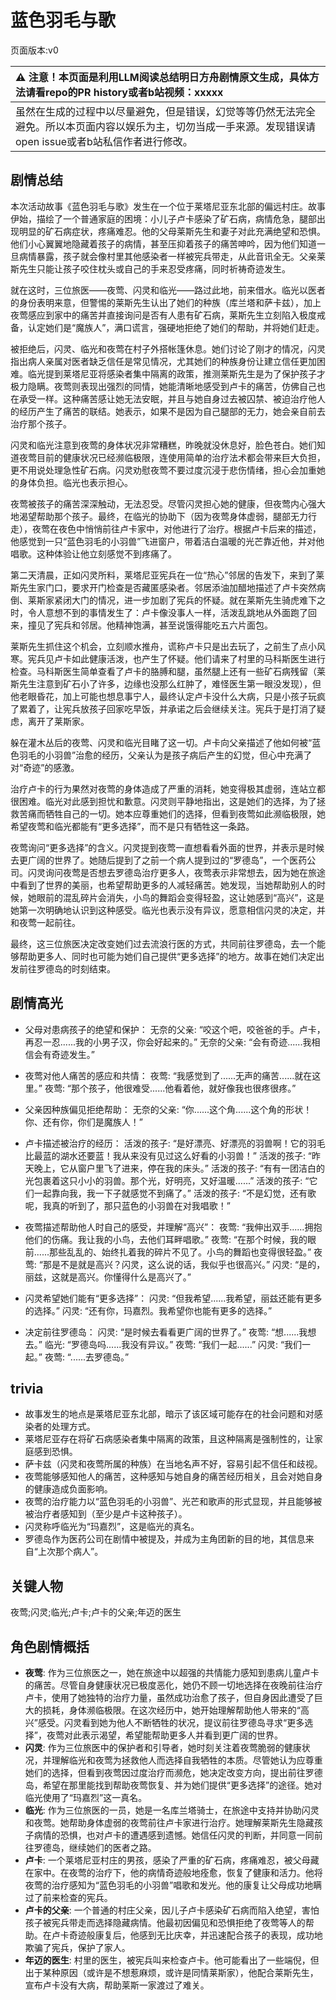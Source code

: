 # 蓝色羽毛与歌
页面版本:v0
 

| :warning: 注意！本页面是利用LLM阅读总结明日方舟剧情原文生成，具体方法请看repo的PR history或者b站视频：xxxxx           |
|:----------------------------|
| 虽然在生成的过程中以尽量避免，但是错误，幻觉等等仍然无法完全避免。所以本页面内容以娱乐为主，切勿当成一手来源。发现错误请open issue或者b站私信作者进行修改。|



## 剧情总结
本次活动故事《蓝色羽毛与歌》发生在一个位于莱塔尼亚东北部的偏远村庄。故事伊始，描绘了一个普通家庭的困境：小儿子卢卡感染了矿石病，病情危急，腿部出现明显的矿石病症状，疼痛难忍。他的父母莱斯先生和妻子对此充满绝望和恐惧。他们小心翼翼地隐藏着孩子的病情，甚至压抑着孩子的痛苦呻吟，因为他们知道一旦病情暴露，孩子就会像村里其他感染者一样被宪兵带走，从此音讯全无。父亲莱斯先生只能让孩子咬住枕头或自己的手来忍受疼痛，同时祈祷奇迹发生。

就在这时，三位旅医——夜莺、闪灵和临光——路过此地，前来借水。临光以医者的身份表明来意，但警惕的莱斯先生认出了她们的种族（库兰塔和萨卡兹），加上夜莺感应到家中的痛苦并直接询问是否有人患有矿石病，莱斯先生立刻陷入极度戒备，认定她们是“魔族人”，满口谎言，强硬地拒绝了她们的帮助，并将她们赶走。

被拒绝后，闪灵、临光和夜莺在村子外搭帐篷休息。她们讨论了刚才的情况，闪灵指出病人亲属对医者缺乏信任是常见情况，尤其她们的种族身份让建立信任更加困难。临光提到莱塔尼亚将感染者集中隔离的政策，推测莱斯先生是为了保护孩子才极力隐瞒。夜莺则表现出强烈的同情，她能清晰地感受到卢卡的痛苦，仿佛自己也在承受一样。这种痛苦感让她无法安眠，并且与她自身过去被囚禁、被迫治疗他人的经历产生了痛苦的联结。她表示，如果不是因为自己腿部的无力，她会亲自前去治疗那个孩子。

闪灵和临光注意到夜莺的身体状况非常糟糕，昨晚就没休息好，脸色苍白。她们知道夜莺目前的健康状况已经濒临极限，连使用简单的治疗法术都会带来巨大负担，更不用说处理急性矿石病。闪灵劝慰夜莺不要过度沉浸于悲伤情绪，担心会加重她的身体负担。临光也表示担心。

夜莺被孩子的痛苦深深触动，无法忍受。尽管闪灵担心她的健康，但夜莺内心强大地渴望帮助那个孩子。最终，在临光的协助下（因为夜莺身体虚弱，腿部无力行走），夜莺在夜色中悄悄前往卢卡家中，对他进行了治疗。根据卢卡后来的描述，他感觉到一只“蓝色羽毛的小羽兽”飞进窗户，带着洁白温暖的光芒靠近他，并对他唱歌。这种体验让他立刻感觉不到疼痛了。

第二天清晨，正如闪灵所料，莱塔尼亚宪兵在一位“热心”邻居的告发下，来到了莱斯先生家门口，要求开门检查是否藏匿感染者。邻居添油加醋地描述了卢卡突然病倒、莱斯家紧闭大门的情况，进一步加剧了宪兵的怀疑。就在莱斯先生骑虎难下之时，令人意想不到的事情发生了：卢卡像没事人一样，活泼乱跳地从外面跑了回来，撞见了宪兵和邻居。他精神饱满，甚至说饿得能吃五六片面包。

莱斯先生抓住这个机会，立刻顺水推舟，谎称卢卡只是出去玩了，之前生了点小风寒。宪兵见卢卡如此健康活泼，也产生了怀疑。他们请来了村里的马科斯医生进行检查。马科斯医生简单查看了卢卡的胳膊和腿，虽然腿上还有一些矿石病残留（莱斯先生注意到矿石小了许多，边缘也没那么红肿了，难怪医生第一眼没发现），但他老眼昏花，加上可能也想息事宁人，最终认定卢卡没什么大病，只是小孩子玩疯了累着了，让宪兵放孩子回家吃早饭，并承诺之后会继续关注。宪兵于是打消了疑虑，离开了莱斯家。

躲在灌木丛后的夜莺、闪灵和临光目睹了这一切。卢卡向父亲描述了他如何被“蓝色羽毛的小羽兽”治愈的经历，父亲认为是孩子病后产生的幻觉，但心中充满了对“奇迹”的感激。

治疗卢卡的行为果然对夜莺的身体造成了严重的消耗，她变得极其虚弱，连站立都很困难。临光对此感到担忧和歉意。闪灵则平静地指出，这是她们的选择，为了拯救苦痛而牺牲自己的一切。她本应尊重她们的选择，但看到夜莺如此濒临极限，她希望夜莺和临光都能有“更多选择”，而不是只有牺牲这一条路。

夜莺询问“更多选择”的含义。闪灵提到夜莺一直想看看外面的世界，并表示是时候去更广阔的世界了。她随后提到了之前一个病人提到过的“罗德岛”，一个医药公司。闪灵询问夜莺是否想去罗德岛治疗更多人，夜莺表示非常想去，因为她在旅途中看到了世界的美丽，也希望帮助更多的人减轻痛苦。她发现，当她帮助别人的时候，她眼前的混乱碎片会消失，小鸟的舞蹈会变得轻盈，这让她感到“高兴”，这是她第一次明确地认识到这种感受。临光也表示没有异议，愿意相信闪灵的决定，并和夜莺一起前往。

最终，这三位旅医决定改变她们过去流浪行医的方式，共同前往罗德岛，去一个能够帮助更多人、同时也可能为她们自己提供“更多选择”的地方。故事在她们决定出发前往罗德岛的时刻结束。
## 剧情高光
- 父母对患病孩子的绝望和保护：
无奈的父亲: “咬这个吧，咬爸爸的手。卢卡，再忍一忍......我的小男子汉，你会好起来的。”
无奈的父亲: “会有奇迹......我相信会有奇迹发生。”

- 夜莺对他人痛苦的感应和共情：
夜莺: “我感觉到了......无声的痛苦......就在这里。”
夜莺: “那个孩子，他很难受......他看着他，就好像我也很疼很疼。”

- 父亲因种族偏见拒绝帮助：
无奈的父亲: “你......这个角......这个角的形状！你、还有你，你们是魔族人！”

- 卢卡描述被治疗的经历：
活泼的孩子: “是好漂亮、好漂亮的羽兽啊！它的羽毛比最蓝的湖水还要蓝！我从来没有见过这么好看的小羽兽！”
活泼的孩子: “昨天晚上，它从窗户里飞了进来，停在我的床头。”
活泼的孩子: “有有一团洁白的光包裹着这只小小的羽兽。那个光，好明亮，又好温暖......”
活泼的孩子: “它们一起靠向我，我一下子就感觉不到痛了。”
活泼的孩子: “不是幻觉，还有歌呢，我真的听到了，那只蓝色的小羽兽在对我唱歌！”

- 夜莺描述帮助他人时自己的感受，并理解“高兴”：
夜莺: “我伸出双手......拥抱他们的伤痛。我让我的小鸟，去他们耳畔唱歌。”
夜莺: “在那个时候，我的眼前......那些乱乱的、始终扎着我的碎片不见了。小鸟的舞蹈也变得很轻盈。”
夜莺: “那是不是就是高兴？闪灵，这么说的话，我似乎也很高兴。”
闪灵: “是的，丽兹，这就是高兴。你懂得什么是高兴了。”

- 闪灵希望她们能有“更多选择”：
闪灵: “但我希望......我希望，丽兹还能有更多的选择。”
闪灵: “还有你，玛嘉烈。我希望你也能有更多的选择。”

- 决定前往罗德岛：
闪灵: “是时候去看看更广阔的世界了。”
夜莺: “想......我想去。”
临光: “罗德岛吗......我没有异议。”
夜莺: “我们一起......”
闪灵: “我们一起。”
夜莺: “......去罗德岛。”
## trivia
- 故事发生的地点是莱塔尼亚东北部，暗示了该区域可能存在的社会问题和对感染者的处理方式。
- 莱塔尼亚存在将矿石病感染者集中隔离的政策，且这种隔离是强制性的，让家庭感到恐惧。
- 萨卡兹（闪灵和夜莺所属的种族）在当地名声不好，容易引起不信任和歧视。
- 夜莺能够感知他人的痛苦，这种感知与她自身的痛苦经历相关，且会对她自身的健康造成负面影响。
- 夜莺的治疗能力以“蓝色羽毛的小羽兽”、光芒和歌声的形式显现，并且能够被被治疗者感知到（至少是卢卡这种孩子）。
- 闪灵称呼临光为“玛嘉烈”，这是临光的真名。
- 罗德岛作为医药公司在剧情中被提及，并成为主角团新的目的地，其信息来自“上次那个病人”。
## 关键人物
夜莺;闪灵;临光;卢卡;卢卡的父亲;年迈的医生
## 角色剧情概括
-   **夜莺**: 作为三位旅医之一，她在旅途中以超强的共情能力感知到患病儿童卢卡的痛苦。尽管自身健康状况已极度恶化，她仍不顾一切地选择在夜晚前往治疗卢卡，使用了她独特的治疗力量，虽然成功治愈了孩子，但自身因此遭受了巨大的损耗，身体濒临极限。在这次经历中，她开始理解帮助他人带来的“高兴”感受。闪灵看到她为他人不断牺牲的状况，提议前往罗德岛寻求“更多选择”，夜莺对此表示渴望，希望能帮助更多人并看到更广阔的世界。
-   **闪灵**: 作为三位旅医中的保护者和引导者，她时刻关注着夜莺脆弱的健康状况，并理解临光和夜莺为拯救他人而选择自我牺牲的本质。尽管她认为应尊重她们的选择，但看到夜莺因过度治疗而濒危，她决定改变方向，提出前往罗德岛，希望在那里能找到帮助夜莺恢复、并为她们提供“更多选择”的途径。她对临光使用了“玛嘉烈”这一真名。
-   **临光**: 作为三位旅医的一员，她是一名库兰塔骑士，在旅途中支持并协助闪灵和夜莺。她帮助身体虚弱的夜莺前往卢卡家进行治疗。她理解莱斯先生隐藏孩子病情的恐惧，也对卢卡的遭遇感到遗憾。她信任闪灵的判断，并同意一同前往罗德岛，继续她们的医者之路。
-   **卢卡**: 一个莱塔尼亚村庄的男孩，感染了严重的矿石病，疼痛难忍，被父母藏在家中。在夜莺的治疗下，他的病情奇迹般地痊愈，恢复了健康和活力。他将夜莺的治疗感知为“蓝色羽毛的小羽兽”唱歌和发光。他的康复让父母成功地瞒过了前来检查的宪兵。
-   **卢卡的父亲**: 一个普通的村庄父亲，因儿子卢卡感染矿石病而陷入绝望，害怕孩子被宪兵带走而选择隐藏病情。他最初因偏见和恐惧拒绝了夜莺等人的帮助。在卢卡奇迹般康复后，他感到无比庆幸，并迅速配合孩子的表现，成功地欺骗了宪兵，保护了家人。
-   **年迈的医生**: 村里的医生，被宪兵叫来检查卢卡。他可能看出了一些端倪，但出于某种原因（或许是不想惹麻烦，或许是同情莱斯家），他配合莱斯先生，宣布卢卡没有大病，帮助莱斯一家渡过了难关。